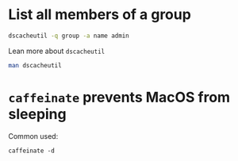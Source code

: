 # List all members of a group
```bash
dscacheutil -q group -a name admin
```

Lean more about `dscacheutil`
```bash
man dscacheutil
```

# `caffeinate` prevents MacOS from sleeping
Common used:
```
caffeinate -d
```